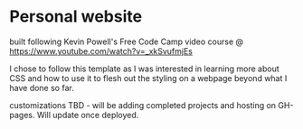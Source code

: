 # Personal website
built following Kevin Powell's Free Code Camp video course @ https://www.youtube.com/watch?v=_xkSvufmjEs

I chose to follow this template as I was interested in learning more about CSS and how to use it to flesh out the styling on a webpage beyond what I have done so far.

customizations TBD - will be adding completed projects and hosting on GH-pages.
Will update once deployed.
